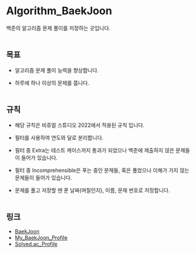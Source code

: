 # Algorithm_BaekJoon
백준의 알고리즘 문제 풀이를 저장하는 곳입니다.
<br><br>


## 목표
- 알고리즘 문제 풀이 능력을 향상합니다.

- 하루에 하나 이상의 문제를 풉니다.
<br><br>


## 규칙
- 해당 규칙은 비쥬얼 스튜디오 2022에서 적용된 규칙 입니다.

- 필터를 사용하여 연도와 달로 분리합니다.

- 필터 중 Extra는 테스트 케이스까지 통과가 되었으나 백준에 제출하지 않은 문제들이 들어가 있습니다.

- 필터 중 Incomprehensible은 푸는 중인 문제들, 혹은 풀었으나 이해가 가지 않는 문제들이 들어가 있습니다.

- 문제를 풀고 저장할 땐 푼 날짜(며칠인지), 이름, 문제 번호로 저장합니다.
<br><br>

## 링크
- [BaekJoon](https://www.acmicpc.net)
- [My_BaekJoon_Profile](https://www.acmicpc.net/user/tjddms0923)
- [Solved.ac_Profile](https://solved.ac/profile/tjddms0923)
